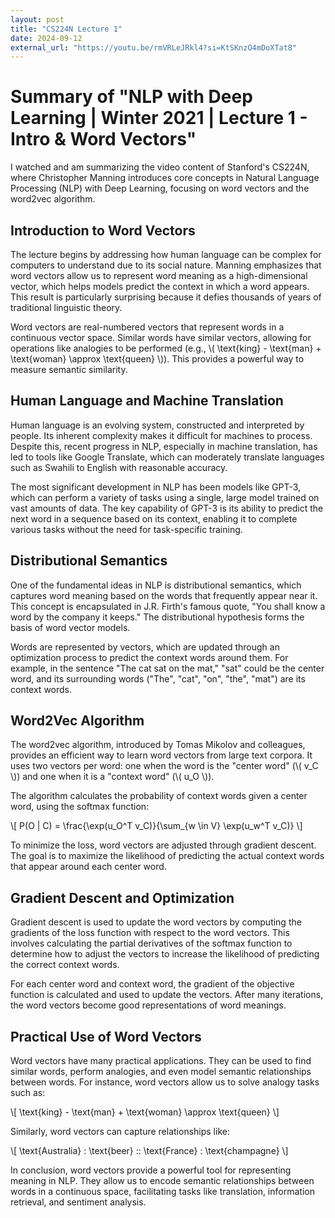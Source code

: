 ```yaml
---
layout: post
title: "CS224N Lecture 1"
date: 2024-09-12
external_url: "https://youtu.be/rmVRLeJRkl4?si=KtSKnzO4mDoXTat8"
---
```


# Summary of "NLP with Deep Learning | Winter 2021 | Lecture 1 - Intro & Word Vectors"

I watched and am summarizing the video content of Stanford's CS224N, where Christopher Manning introduces core concepts in Natural Language Processing (NLP) with Deep Learning, focusing on word vectors and the word2vec algorithm.

## Introduction to Word Vectors

The lecture begins by addressing how human language can be complex for computers to understand due to its social nature. Manning emphasizes that word vectors allow us to represent word meaning as a high-dimensional vector, which helps models predict the context in which a word appears. This result is particularly surprising because it defies thousands of years of traditional linguistic theory.

Word vectors are real-numbered vectors that represent words in a continuous vector space. Similar words have similar vectors, allowing for operations like analogies to be performed (e.g., \\( \text{king} - \text{man} + \text{woman} \approx \text{queen} \\)). This provides a powerful way to measure semantic similarity.

## Human Language and Machine Translation

Human language is an evolving system, constructed and interpreted by people. Its inherent complexity makes it difficult for machines to process. Despite this, recent progress in NLP, especially in machine translation, has led to tools like Google Translate, which can moderately translate languages such as Swahili to English with reasonable accuracy.

The most significant development in NLP has been models like GPT-3, which can perform a variety of tasks using a single, large model trained on vast amounts of data. The key capability of GPT-3 is its ability to predict the next word in a sequence based on its context, enabling it to complete various tasks without the need for task-specific training.

## Distributional Semantics

One of the fundamental ideas in NLP is distributional semantics, which captures word meaning based on the words that frequently appear near it. This concept is encapsulated in J.R. Firth's famous quote, "You shall know a word by the company it keeps." The distributional hypothesis forms the basis of word vector models.

Words are represented by vectors, which are updated through an optimization process to predict the context words around them. For example, in the sentence "The cat sat on the mat," "sat" could be the center word, and its surrounding words ("The", "cat", "on", "the", "mat") are its context words.

## Word2Vec Algorithm

The word2vec algorithm, introduced by Tomas Mikolov and colleagues, provides an efficient way to learn word vectors from large text corpora. It uses two vectors per word: one when the word is the "center word" (\\( v_C \\)) and one when it is a "context word" (\\( u_O \\)).

The algorithm calculates the probability of context words given a center word, using the softmax function:

\\[
P(O | C) = \frac{\exp(u_O^T v_C)}{\sum_{w \in V} \exp(u_w^T v_C)}
\\]

To minimize the loss, word vectors are adjusted through gradient descent. The goal is to maximize the likelihood of predicting the actual context words that appear around each center word.

## Gradient Descent and Optimization

Gradient descent is used to update the word vectors by computing the gradients of the loss function with respect to the word vectors. This involves calculating the partial derivatives of the softmax function to determine how to adjust the vectors to increase the likelihood of predicting the correct context words.

For each center word and context word, the gradient of the objective function is calculated and used to update the vectors. After many iterations, the word vectors become good representations of word meanings.

## Practical Use of Word Vectors

Word vectors have many practical applications. They can be used to find similar words, perform analogies, and even model semantic relationships between words. For instance, word vectors allow us to solve analogy tasks such as:

\\[
\text{king} - \text{man} + \text{woman} \approx \text{queen}
\\]

Similarly, word vectors can capture relationships like:

\\[
\text{Australia} : \text{beer} :: \text{France} : \text{champagne}
\\]

In conclusion, word vectors provide a powerful tool for representing meaning in NLP. They allow us to encode semantic relationships between words in a continuous space, facilitating tasks like translation, information retrieval, and sentiment analysis.

